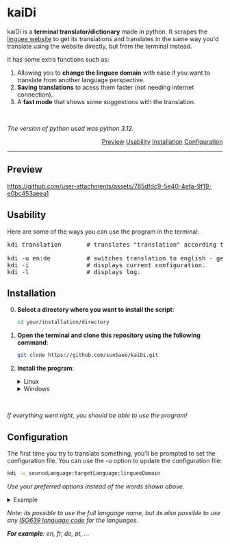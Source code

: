 # kaiDi

kaiDi is a **terminal translator/dictionary** made in python.
It scrapes the [linguee website](https://www.linguee.com/) to get its translations and 
translates in the same way you'd translate using the website directly, but from the terminal instead. 

It has some extra functions such as: 
  1. Allowing you to **change the linguee domain** with ease if you want to translate from another language perspective.
  2. **Saving translations** to acess them faster (not needing internet connection).
  3. A **fast mode** that shows some suggestions with the translation.

<br>

_The version of python used was python 3.12._

<div align="right">

[Preview](#preview)
[Usability](#usability)
[Installation](#installation)
[Configuration](#configuration)  

</div>

---

## Preview

https://github.com/user-attachments/assets/785dfdc9-5e40-4efa-9f19-e0bc453aeea1

## Usability

Here are some of the ways you can use the program in the terminal:
<pre>
kdi translation       # translates "translation" according to your configuration.

kdi -u en:de          # switches translation to english - german
kdi -i                # displays current configuration.
kdi -l                # displays log. 
</pre>

## Installation

  0. **Select a directory where you want to install the script**:
  
      ```bash
      cd your/installation/directory
      ```

  1. **Open the terminal and clone this repository using the following command**:
      ```bash
      git clone https://github.com/sunbaee/kaiDi.git
      ```
  
  2. **Install the program**:
      <details>
      <summary>Linux</summary>
        
      >
      > **Run this command to install:**
      >  ```bash
      >  cd kaiDi && sudo ./install.sh
      >  ```
      > 
      > **Add the program to your shell**:
      > <details>
      >   <summary>Bash</summary>
      >   
      >    > Add this line to the end of your config file ( `~/.bashrc` ):
      >    > ```sh
      >    > export PATH="/usr/local/bin:$PATH" 
      >    > ```
      >
      > </details>
      >
      > <details>
      >   <summary>Fish</summary>
      >  
      >   > Run this command in the shell:
      >   > ```sh
      >   > fish_add_path /usr/local/bin
      >   > ```
      >  
      > </details>
      > <details>
      >   <summary>Zsh</summary>
      >  
      >   > Add this line to the end of your config file ( `~/.zshrc` ):
      >   > ```sh
      >   > path+=('/usr/local/bin')
      >   > export PATH
      >   > ```
      > </details> 
      >  
      
      </details>

      <details>
        <summary>Windows</summary>

        > I will write the rest later. :0
        > 
      </details>
<br>

_If everything went right, you should be able to use the program!_

## Configuration

The first time you try to translate something, you'll be prompted to set the configuration file.
You can use the -u option to update the configuration file:
```bash
kdi -u sourceLanguage:targetLanguage:lingueeDomain
```
_Use your preferred options instead of the words shown above._

<details>
<summary>Example</summary>
  
  > Here's a configuration example for **english-french** translation:
  >   
  > ```bash
  > kdi -u english:french:.com
  > ```

</details>

_Note: its possible to use the full language name, but its also possible to use any [ISO639 language code](https://en.wikipedia.org/wiki/List_of_ISO_639_language_codes) for the languages._

_**For example**: en, fr, de, pt, ..._
